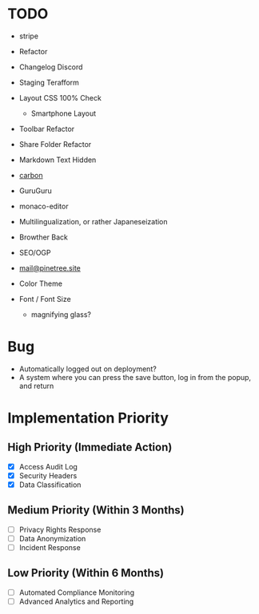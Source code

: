# TODO
- stripe 

- Refactor
- Changelog Discord
- Staging Terafform
- Layout CSS 100% Check
  - Smartphone Layout
- Toolbar Refactor
- Share Folder Refactor
- Markdown Text Hidden

- [carbon](https://www.carbonads.net/)
- GuruGuru
- monaco-editor
- Multilingualization, or rather Japaneseization
- Browther Back
- SEO/OGP
- mail@pinetree.site
- Color Theme
- Font / Font Size
  - magnifying glass?

# Bug
- Automatically logged out on deployment?
- A system where you can press the save button, log in from the popup, and return

# Implementation Priority
## High Priority (Immediate Action)
- [x] Access Audit Log
- [x] Security Headers
- [x] Data Classification
## Medium Priority (Within 3 Months)
- [ ] Privacy Rights Response
- [ ] Data Anonymization
- [ ] Incident Response
## Low Priority (Within 6 Months)
- [ ] Automated Compliance Monitoring
- [ ] Advanced Analytics and Reporting